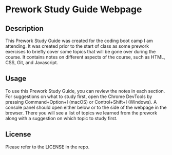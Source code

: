 # Prework Study Guide Webpage

## Description

This Prework Study Guide was created for the coding boot camp I am attending. It was created prior to the start of class as some prework exercises to briefly cover some topics that will be gone over during the course. It contains notes on different aspects of the course, such as HTML, CSS, Git, and Javascript.

## Usage

To use this Prework Study Guide, you can review the notes in each section. For suggestions on what to study first, open the Chrome DevTools by pressing Command+Option+I (macOS) or Control+Shift+I (Windows). A console panel should open either below or to the side of the webpage in the browser. There you will see a list of topics we learned from the prework along with a suggestion on which topic to study first.

## License

Please refer to the LICENSE in the repo.